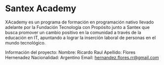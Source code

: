 # Santex Academy

XAcademy es un programa de formación en programación nativo llevado adelante por la Fundación Tecnología con Propósito junto a Santex que busca promover un cambio positivo en la comunidad a través de la educación en IT, apuntando a lograr la inserción laboral de personas en el mundo tecnológico. 

Información del proyecto: 
Nombre: Ricardo Raul
Apellido: Flores Hernenadez
Nacionalidad: Argentino
Email: hernandez.flores.rr@gmail.com